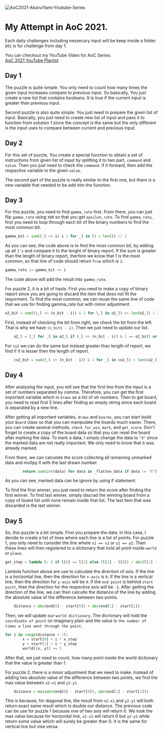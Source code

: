 ![AoC2021-AkaruiYami-Youtube-Series](https://pbs.twimg.com/media/FF7IVQgVQAAL-__?format=jpg&name=small)

# My Attempt in AoC 2021.

Each daily challenges including nessecary input will be keep inside a folder.
`D01` is for challenge from day 1.

You can checkout my YouTube Video for AoC Series:\
[AoC 2021 YouTube Playlist](https://www.youtube.com/watch?v=Invlu2HLcBA&list=PLMzyOn0orr7zDnq32QlDgo0nAGbU-2K2A)

## Day 1

The puzzle is quite simple. You only need to count how many times the given input increases compare to previous input. So basically, You just create a new list that contains booleans. It is true if the current input is greater than previous input.

Second puzzle is also quite simple. You just need to prepare the given list of input. Basically, you just need to create new list of input and pass it to function from solution 1 since the concept is the same but the only different is the input uses to compare between current and previous input.

## Day 2

For this set of puzzle, You create a special function to obtain a set of instructions from given list of input by splitting it to two part, `command` and `value`. Then you just need to check the `command`. If it forward, then add the respactive variable to the given `value`.

The second part of the puzzle is really similar to the first one, but there is a new variable that needed to be add into the function.

## Day 3

For this puzzle, you need to find `gamma_rate` first. From there, you can just flip `gamma_rate` using `XOR` so that you get `epsilon_rate`.
To find `gamma_rate`, first you need to loop through each bit of the binary numbers to find the most common bit.

```python
gamma_bit = sum((_l >> i) & 1 for _l in l) > len(l) // 2
```

As you can see, the code above is to find the most common bit, by adding up all `1's` and compare it to the lenght of binary report. If the sum is greater than the length of binary report, therfore we know that 1 is the most common, so that line of code should return `True` which is `1`.

```python
gamma_rate |= gamma_bit << i
```

The code above will add the result into `gamma_rate`.

For puzzle 2, it is a bit of hasle. First you need to make a copy of binary report since you are going to discard the item that does not fit the requirment.
To find the most common, we can reuse the same line of code that we use for finding gamma_rate but with minor adjustment.

```python
o2_bit = sum((\_l >> (n_bit - i)) & 1 for \_l in o2_l) >= len(o2_l) / 2
```

First, instead of checking the bit from right, we check the bit from the left. That is why we have `(n_bits - i)`.
Then we just need to update our list.

```python
    o2_l = [_l for _l in o2_l if (_l >> (n_bit - i)) & 1 == o2_bit] or o2_l
```

For `co2` we can do the same but instead greater than length of report, we find if it is lesser then the length of report.

```python
    co2_bit = sum((_l >> (n_bit - i)) & 1 for _l in co2_l) < len(co2_l) / 2
```

## Day 4

After analysing the input, you will see that the first line from the input is a set of numbers separated by comma. Therefore, you can get the first important variable which is `draws` as a list of str numbers. Then to get board, you need to read first 5 lines after finding an empty string since each board is separated by a new line.

After getting all important variables, `draws` and `boards`, you can start build your `Board` class so that you can manipulate the boards much easier. There, you can create several methods, `check_for_win`, `mark`, and `get_score`. Don't forget to create a copy of the board data so that you can reset the board after marking the data. To mark a data, I simply change the data to `"X"` since the marked data are not really important. We only need to know that it was already marked.

From there, we can calculate the score collecting all remaining unmarked data and multpy it with the last drawn number.

```python
        return sum(int(data) for data in _flatten_data if data != "X") * int(last_draw)
```

As you can see, marked data can be ignore by using if statement.

To find the first winner, you just need to return the score after finding the first winner. To find last winner, simply discrad the winning board from a copy of board list until none remain inside that list. The last item that was discarded is the last winner.

## Day 5

So, this puzzle is a bit simple. First you prepare the data. In this case, I decide to create a list of lines where each line is a list of points. For puzzle 1, you only need to consider the line where `x1 == x2` or `y1 == y2`. Then these lines will then registered to a dictionary that hold all point inside `world` or `plane`.

```python
get_step = lambda l: 0 if l[0] == l[1] else (l[1] - l[0]) / abs(l[1] - l[0])
```

Lambda function above are use to calculate the direction of axis. If the line is a horizontal line, then the direction for `x-axis` is `0`. If the line is a vertical line, then the direction for `y-axis` will be `0`. If the `end point` is behind `start point`, then the direction for the respective axis will be `-1`. After getting the direction of the line, we can then calculte the distance of the line by adding the absolute value of the difference between two points.

```python
    distance = abs(end[0] - start[0]) + abs(end[1] - start[1])
```

Then, we will update our `world dictionary`. The dicrionary will hold the `coordinate of point` on imaginary plain and the value is `the number of times a line went through the point`.

```python
for i in range(distance + 1):
        x = start[0] + i * x_step
        y = start[1] + i * y_step
        world[(x, y)] += 1
```

After that, we just need to count, how many point inside the world dictionary that the value is greater than 1.

For puzzle 2, there is a minor adjustment that we need to make. Instead of adding two absolute value of the difference between two points, we find the max value between `x2-x1` and `y2-y1`

```python
    distance = max(abs(end[0] - start[0]), abs(end[1] - start[1]))
```

This is because, for diagonal line, the result from `x2-x1` and `y2-y1` will both return exact same result which is double our distance. The previous code can be use for puzzle 1 because one of two axis will return 0. We took the max value because for horizontal line, `x2-x1` will return 0 but `y2-y1` while return some value which will surely be greater than 0. It is the same for vertical line but vise versa.
